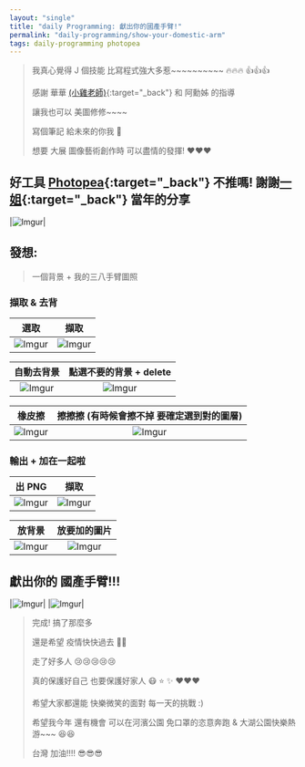 ```yaml
---
layout: "single"
title: "daily Programming: 獻出你的國產手臂!"
permalink: "daily-programming/show-your-domestic-arm"
tags: daily-programming photopea
---
```


> 我真心覺得 J 個技能 比寫程式強大多惹~~~~~~~~~~ :fire::fire::fire: :+1::+1::+1:
>
> 感謝 華華 [(小雞老師)](https://ithelp.ithome.com.tw/users/20129696/articles){:target="\_back"} 和 阿勳姊 的指導
>
> 讓我也可以 美圖修修~~~~
>
> 寫個筆記 給未來的你我 :musical_note:
>
> 想要 大展 圖像藝術創作時 可以盡情的發揮! :heart::heart::heart:

## 好工具 [Photopea](https://www.photopea.com/){:target="\_back"} 不推嗎! 謝謝[一姐](https://pengpon.github.io/){:target="\_back"} 當年的分享

|![Imgur](https://i.imgur.com/DYQMjGy.png)|

## 發想:

> 一個背景 + 我的三八手臂圖照

### 擷取 & 去背

|                   選取                    |                   擷取                    |
| :---------------------------------------: | :---------------------------------------: |
| ![Imgur](https://i.imgur.com/Q8VqCQX.png) | ![Imgur](https://i.imgur.com/pq3Pasu.png) |

|                自動去背景                 |          點選不要的背景 + delete          |
| :---------------------------------------: | :---------------------------------------: |
| ![Imgur](https://i.imgur.com/2jLVpue.png) | ![Imgur](https://i.imgur.com/PSS4Ufr.png) |

|                  橡皮擦                   | 擦擦擦 (有時候會擦不掉 要確定選到對的圖層) |
| :---------------------------------------: | :----------------------------------------: |
| ![Imgur](https://i.imgur.com/xsh89bb.png) | ![Imgur](https://i.imgur.com/OHaNYxh.png)  |

### 輸出 + 加在一起啦

|                  出 PNG                   |                   擷取                    |
| :---------------------------------------: | :---------------------------------------: |
| ![Imgur](https://i.imgur.com/69vsoCH.png) | ![Imgur](https://i.imgur.com/weygrzr.png) |

|                  放背景                   |               放要加的圖片                |
| :---------------------------------------: | :---------------------------------------: |
| ![Imgur](https://i.imgur.com/ix8vYr4.png) | ![Imgur](https://i.imgur.com/B4luf4f.png) |

## 獻出你的 國產手臂!!!

|![Imgur](https://i.imgur.com/4DMN8Pd.png)|
|![Imgur](https://i.imgur.com/zA0aPeN.png)|

> 完成! 搞了那麼多
>
> 還是希望 疫情快快過去 :sunflower::sunflower:
>
> 走了好多人 :cry::cry::cry::cry::cry:
>
> 真的保護好自己 也要保護好家人 :mask: :star: :sparkles: :heart::heart::heart:
>
> 希望大家都還能 快樂微笑的面對 每一天的挑戰 :)
>
> 希望我今年 還有機會 可以在河濱公園 免口罩的恣意奔跑 & 大湖公園快樂熱游~~~ :laughing::laughing:
>
> 台灣 加油!!!! :sunglasses::sunglasses::sunglasses:
